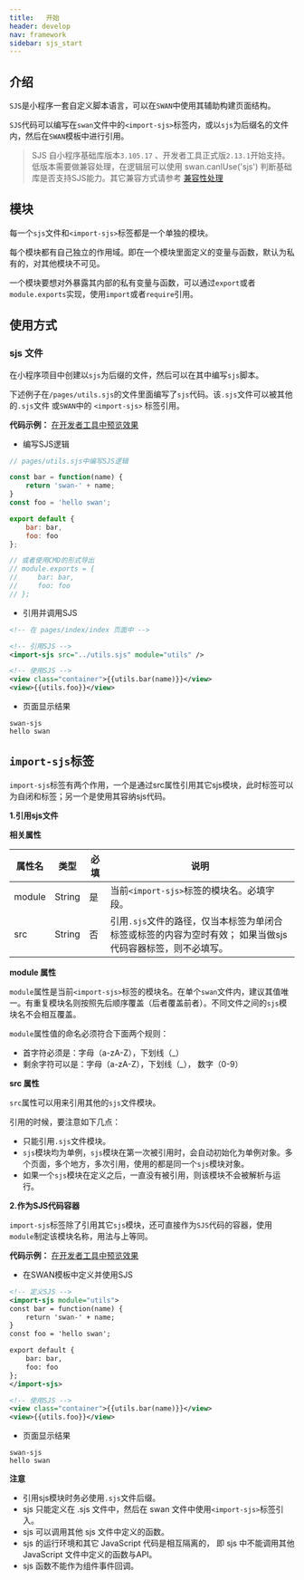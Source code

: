 ```yaml
---
title:   开始
header: develop
nav: framework
sidebar: sjs_start
---
```



## 介绍

`SJS`是小程序一套自定义脚本语言，可以在`SWAN`中使用其辅助构建页面结构。

`SJS`代码可以编写在`swan`文件中的`<import-sjs>`标签内，或以`sjs`为后缀名的文件内，然后在`SWAN`模板中进行引用。

> SJS 自小程序基础库版本`3.105.17` 、开发者工具正式版`2.13.1`开始支持。
> 低版本需要做兼容处理，在逻辑层可以使用 swan.canIUse('sjs') 判断基础库是否支持SJS能力。其它兼容方式请参考 [兼容性处理](https://smartprogram.baidu.com/docs/develop/swan/compatibility/)

## 模块

每一个`sjs`文件和`<import-sjs>`标签都是一个单独的模块。

每个模块都有自己独立的作用域。即在一个模块里面定义的变量与函数，默认为私有的，对其他模块不可见。

一个模块要想对外暴露其内部的私有变量与函数，可以通过`export`或者`module.exports`实现，使用`import`或者`require`引用。

## 使用方式

### sjs 文件

在小程序项目中创建以`sjs`为后缀的文件，然后可以在其中编写`sjs`脚本。

下述例子在`/pages/utils.sjs`的文件里面编写了`sjs`代码。该`.sjs`文件可以被其他的`.sjs`文件 或`SWAN`中的 `<import-sjs>` 标签引用。

**代码示例：**
<a href="swanide://fragment/5d52f3c6b35db9ac67f9eea0886d207b1571199141333" title="在开发者工具中预览效果" target="_self">在开发者工具中预览效果</a>

- 编写SJS逻辑

```js
// pages/utils.sjs中编写SJS逻辑

const bar = function(name) {
    return 'swan-' + name;
}
const foo = 'hello swan';

export default {
    bar: bar,
    foo: foo
};

// 或者使用CMD的形式导出
// module.exports = {
//     bar: bar,
//     foo: foo
// };
```

- 引用并调用SJS

```xml
<!-- 在 pages/index/index 页面中 -->

<!-- 引用SJS -->
<import-sjs src="../utils.sjs" module="utils" />

<!-- 使用SJS -->
<view class="container">{{utils.bar(name)}}</view>
<view>{{utils.foo}}</view>
```

- 页面显示结果

```
swan-sjs
hello swan
```

## `import-sjs`标签

`import-sjs`标签有两个作用，一个是通过src属性引用其它sjs模块，此时标签可以为自闭和标签；另一个是使用其容纳sjs代码。

**1.引用sjs文件**

**相关属性**

|属性名|类型|必填|说明|
|---|---|---|---|
|module|String|是|当前`<import-sjs>`标签的模块名。必填字段。
|src|String	|否|引用`.sjs`文件的路径，仅当本标签为单闭合标签或标签的内容为空时有效； 如果当做sjs代码容器标签，则不必填写。

**module 属性**

`module`属性是当前`<import-sjs>`标签的模块名。在单个`swan`文件内，建议其值唯一。有重复模块名则按照先后顺序覆盖（后者覆盖前者）。不同文件之间的`sjs`模块名不会相互覆盖。

`module`属性值的命名必须符合下面两个规则：

  - 首字符必须是：字母（a-zA-Z），下划线（_）
  - 剩余字符可以是：字母（a-zA-Z），下划线（_）， 数字（0-9）


**src 属性**

`src`属性可以用来引用其他的`sjs`文件模块。

引用的时候，要注意如下几点：

- 只能引用`.sjs`文件模块。
- `sjs`模块均为单例，`sjs`模块在第一次被引用时，会自动初始化为单例对象。多个页面，多个地方，多次引用，使用的都是同一个`sjs`模块对象。
- 如果一个`sjs`模块在定义之后，一直没有被引用，则该模块不会被解析与运行。

**2.作为SJS代码容器**

`import-sjs`标签除了引用其它`sjs`模块，还可直接作为`SJS`代码的容器，使用`module`制定该模块名称，用法与上等同。

**代码示例：**
<a href="swanide://fragment/a214cb06c6d7342d91bde3135ce802851571214960218" title="在开发者工具中预览效果" target="_self">在开发者工具中预览效果</a>

- 在SWAN模板中定义并使用SJS

```xml
<!-- 定义SJS -->
<import-sjs module="utils">
const bar = function(name) {
    return 'swan-' + name;
}
const foo = 'hello swan';

export default {
    bar: bar,
    foo: foo
};
</import-sjs>

<!-- 使用SJS -->
<view class="container">{{utils.bar(name)}}</view>
<view>{{utils.foo}}</view>

```

- 页面显示结果

```
swan-sjs
hello swan
```

**注意**

- 引用sjs模块时务必使用`.sjs`文件后缀。
- sjs 只能定义在 .sjs 文件中，然后在 swan 文件中使用`<import-sjs>`标签引入。
- sjs 可以调用其他 sjs 文件中定义的函数。
- sjs 的运行环境和其它 JavaScript 代码是相互隔离的， 即 sjs 中不能调用其他 JavaScript 文件中定义的函数与API。
- sjs 函数不能作为组件事件回调。
